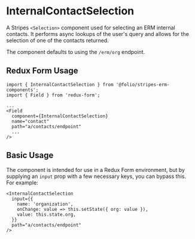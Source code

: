 # InternalContactSelection

A Stripes `<Selection>` component used for selecting an ERM internal contacts. It performs async lookups of the user's query and allows for the selection of one of the contacts returned.

The component defaults to using the `/erm/org` endpoint.

## Redux Form Usage

```
import { InternalContactSelection } from '@folio/stripes-erm-components';
import { Field } from 'redux-form';

...
<Field
  component={InternalContactSelection}
  name="contact"
  path="a/contacts/endpoint"
  ...
/>
```

## Basic Usage
The component is intended for use in a Redux Form environment, but by supplying an `input` prop with a few necessary keys, you can bypass this. For example:
```
<InternalContactSelection
  input={{
    name: 'organization',
    onChange: value => this.setState({ org: value }),
    value: this.state.org,
  }}
  path="a/contacts/endpoint"
/>
```
